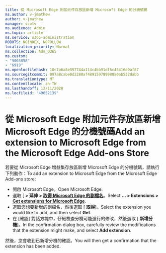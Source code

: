```yaml
---
title: 從 Microsoft Edge 附加元件存放區新增 Microsoft Edge 的分機號碼
ms.author: v-jmathew
author: v-jmathew
manager: scotv
ms.audience: Admin
ms.topic: article
ms.service: o365-administration
ROBOTS: NOINDEX, NOFOLLOW
localization_priority: Normal
ms.collection: Adm_O365
ms.custom:
- "9003858"
- "6919"
ms.openlocfilehash: 18c7a6a8e397744a114c4bb91df6c45416d9af87
ms.sourcegitcommit: 097a8cabe0d2280af489159789988a0ab532dabb
ms.translationtype: MT
ms.contentlocale: zh-TW
ms.lasthandoff: 12/11/2020
ms.locfileid: "49652139"
---
```

# <a name="add-an-extension-to-microsoft-edge-from-the-microsoft-edge-add-ons-store"></a><span data-ttu-id="cb10c-102">從 Microsoft Edge 附加元件存放區新增 Microsoft Edge 的分機號碼</span><span class="sxs-lookup"><span data-stu-id="cb10c-102">Add an extension to Microsoft Edge from the Microsoft Edge Add-ons Store</span></span>

<span data-ttu-id="cb10c-103">若要從 Microsoft Edge 增益集存放區新增 Microsoft Edge 的分機號碼，請執行下列動作：</span><span class="sxs-lookup"><span data-stu-id="cb10c-103">To add an extension to Microsoft Edge from the Microsoft Edge Add-ons store:</span></span>

- <span data-ttu-id="cb10c-104">開啟 Microsoft Edge。</span><span class="sxs-lookup"><span data-stu-id="cb10c-104">Open Microsoft Edge.</span></span>
- <span data-ttu-id="cb10c-105">選取 [ **> 延伸 > [取得 Microsoft Edge 的副檔名](https://go.microsoft.com/fwlink/?linkid=2136408)**。</span><span class="sxs-lookup"><span data-stu-id="cb10c-105">Select **... > Extensions > [Get extensions for Microsoft Edge](https://go.microsoft.com/fwlink/?linkid=2136408)**.</span></span>
- <span data-ttu-id="cb10c-106">選取您想要新增的副檔名，然後選取 [ **取得**]。</span><span class="sxs-lookup"><span data-stu-id="cb10c-106">Select the extension you would like to add, and then select **Get**.</span></span>
- <span data-ttu-id="cb10c-107">在 [確認] 對話方塊中，仔細檢查分機可能進行的修改，然後選取 [ **新增分機**]。</span><span class="sxs-lookup"><span data-stu-id="cb10c-107">In the confirmation dialog box, carefully review the modifications that the extension might make, and select **Add extension**.</span></span>

<span data-ttu-id="cb10c-108">然後，您會收到已新增分機的確認。</span><span class="sxs-lookup"><span data-stu-id="cb10c-108">You will then get a confirmation that the extension has been added.</span></span>
